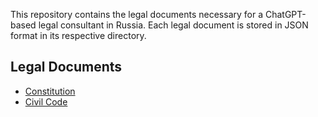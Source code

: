 This repository contains the legal documents necessary for a ChatGPT-based legal consultant in Russia. Each legal document is stored in JSON format in its respective directory.

## Legal Documents
- [Constitution](constitution.pdf)
- [Civil Code](civil_code.pdf)
